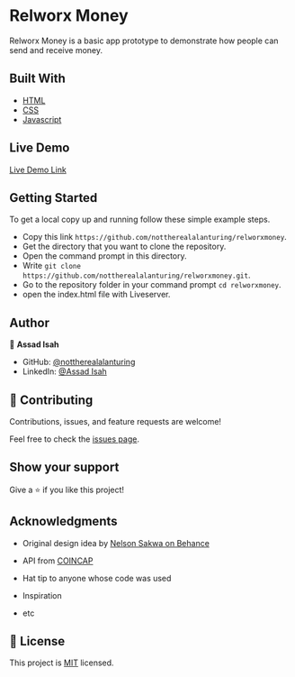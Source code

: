 # Relworx Money

Relworx Money is a basic app prototype to demonstrate how people can send and receive money.

## Built With

- [HTML](https://a.org/)
- [CSS](https://a.org/)
- [Javascript](https://a.com/)

## Live Demo

[Live Demo Link](https://relxmoney.netlify.app/)

## Getting Started

To get a local copy up and running follow these simple example steps.

- Copy this link `https://github.com/nottherealalanturing/relworxmoney`.
- Get the directory that you want to clone the repository.
- Open the command prompt in this directory.
- Write `git clone https://github.com/nottherealalanturing/relworxmoney.git`.
- Go to the repository folder in your command prompt `cd relworxmoney`.
- open the index.html file with Liveserver.

## Author

👤 **Assad Isah**

- GitHub: [@nottherealalanturing](https://github.com/nottherealalanturing)
- LinkedIn: [@Assad Isah](https://www.linkedin.com/in/assadisah)

## 🤝 Contributing

Contributions, issues, and feature requests are welcome!

Feel free to check the [issues page](../../issues/).

## Show your support

Give a ⭐️ if you like this project!

## Acknowledgments

- Original design idea by [Nelson Sakwa on Behance](<https://www.behance.net/gallery/31579789/Ballhead-App-(Free-PSDs)>)
- API from [COINCAP](https://docs.coincap.io/)

- Hat tip to anyone whose code was used
- Inspiration
- etc

## 📝 License

This project is [MIT](./MIT.md) licensed.